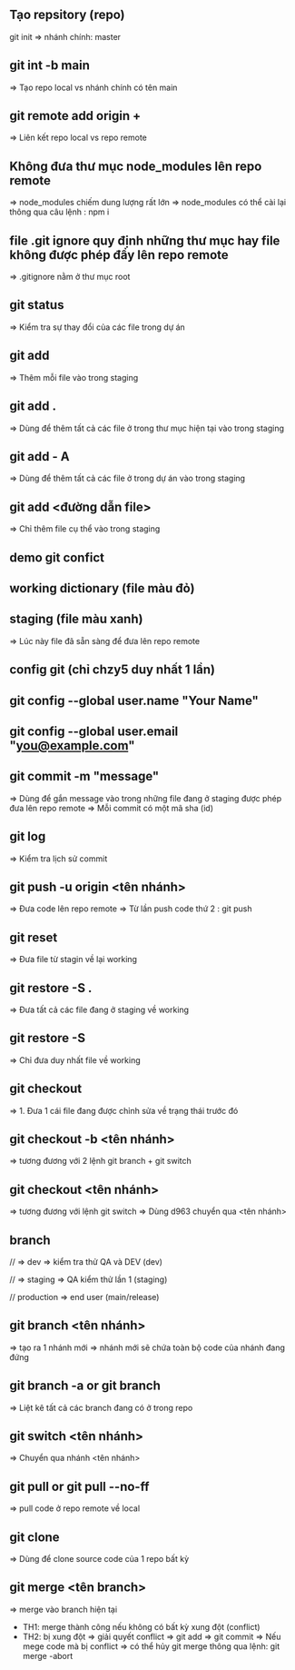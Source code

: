 ## Tạo repsitory (repo)

git init
=> nhánh chính: master

## git int -b main

=> Tạo repo local vs nhánh chính có tên main

## git remote add origin + <url repo>

=> Liên kết repo local vs repo remote

## Không đưa thư mục node_modules lên repo remote

=> node_modules chiếm dung lượng rất lớn
=> node_modules có thể cài lại thông qua câu lệnh : npm i


## file .git ignore quy định những thư mục hay file không được phép đẩy lên repo remote
=> .gitignore nằm ở thư mục root

## git status
=> Kiểm tra sự thay đổi của các file trong dự án


## git add
=> Thêm mỗi file vào trong staging

## git add . 
=> Dùng để thêm tất cả các file ở trong thư mục hiện tại vào trong staging

## git add - A 
=> Dùng để thêm tất cả các file ở trong dự án vào trong staging

## git add <đường dẫn file>
=> Chỉ thêm file cụ thể vào trong staging


## demo git confict
## working dictionary (file màu đỏ)

## staging (file màu xanh)
=> Lúc này file đã sẵn sàng để đưa lên repo remote

## config git (chỉ chzy5 duy nhất 1 lần)
## git config --global user.name "Your Name"
## git config --global user.email "you@example.com"

## git commit -m "message"
=> Dùng để gắn message vào trong những file đang ở staging được phép đưa lên repo remote
=> Mỗi commit có một mã sha (id)

## git log
=> Kiểm tra lịch sử commit

## git push -u origin <tên nhánh>
=> Đưa code lên repo remote
=> Từ lần push code thứ 2 : git push

## git reset
=> Đưa file từ stagin về lại working

## git restore -S .
=> Đưa tất cả các file đang ở staging về working

## git restore -S <url file>
=> Chỉ đưa duy nhất file về working

## git checkout
=> 1. Đưa 1 cái file đang được chỉnh sửa về trạng thái trước đó

## git checkout -b <tên nhánh>
=> tương đương với 2 lệnh git branch + git switch

## git checkout <tên nhánh>
=> tương đương với lệnh git switch
=> Dùng d963 chuyển qua <tên nhánh>

## branch

// => dev => kiểm tra thử QA và DEV (dev)

// => staging => QA kiểm thử lần 1 (staging)

// production => end user (main/release)

## git branch <tên nhánh>
=> tạo ra 1 nhánh mới
=> nhánh mới sẽ chứa toàn bộ code của nhánh đang đứng

## git branch -a or git branch
=> Liệt kê tất cả các branch đang có ở trong repo

## git switch <tên nhánh>
=> Chuyển qua nhánh <tên nhánh>

## git pull or git pull --no-ff
=> pull code ở repo remote về local


## git clone <url repo>
=> Dùng để clone source code của 1 repo bất kỳ

## git merge <tên branch>
=> merge <branch> vào branch hiện tại
+ TH1: merge thành công nếu không có bất kỳ xung đột (conflict)
+ TH2: bị xung đột => giải quyết conflict => git add => git commit
=> Nếu mege code mà bị conflict => có thể hủy git merge thông qua lệnh: git merge -abort


